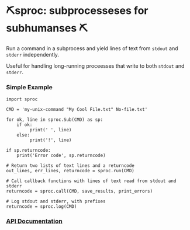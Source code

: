 # ⛏️sproc: subprocesseses for subhumanses  ⛏

Run a command in a subprocess and yield lines of text from `stdout` and
`stderr` independently.

Useful for handling long-running proceesses that write to both `stdout` and
`stderr`.

### Simple Example

    import sproc

    CMD = 'my-unix-command "My Cool File.txt" No-file.txt'

    for ok, line in sproc.Sub(CMD) as sp:
        if ok:
             print(' ', line)
        else:
             print('!', line)

    if sp.returncode:
        print('Error code', sp.returncode)

    # Return two lists of text lines and a returncode
    out_lines, err_lines, returncode = sproc.run(CMD)

    # Call callback functions with lines of text read from stdout and stderr
    returncode = sproc.call(CMD, save_results, print_errors)

    # Log stdout and stderr, with prefixes
    returncode = sproc.log(CMD)


### [API Documentation](https://rec.github.io/sproc#sproc--api-documentation)
